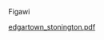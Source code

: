 Figawi


[edgartown_stonington.pdf](https://github.com/LucasFJones/LucasFJones.github.io/files/14301343/edgartown_stonington.pdf)
